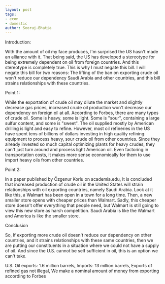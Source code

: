 ```yaml
---
layout: post
tags: 
- econ 
- domestic
author: Sooruj-Bhatia
---
```

Introduction:

With the amount of oil my face produces, I'm surprised the US hasn't made an alliance with it. That being said, the US has developed a stereotype for being extremely dependent on oil from foreign countries. And this stereotype is completely true. This is why I must negate this bill. I will negate this bill for two reasons: The lifting of the ban on exporting crude oil won't reduce our dependency Saudi Arabia and other countries, and this bill strains relationships with these countries.

Point 1:

While the exportation of crude oil may dilute the market and slightly decrease gas prices, increased crude oil production won't decrease our dependency on foreign oil at all. According to Forbes, there are many types of crude oil. Some is heavy, some is light. Some is "sour", containing a large sulfur content, and some is "sweet". The oil supplied mostly by American drilling is light and easy to refine. However, most oil refineries in the US have spent tens of billions of dollars investing in high quality refining equipment to process heavy, sour crude oil from other countries. Since they already invested so much capital optimizing plants for heavy crudes, they can't just turn around and process light American oil. Even factoring in transportation costs, it makes more sense economically for them to use import heavy oils from other countries.

Point 2:

In a paper published by Özgenur Korlu on academia.edu, It is concluded that increased production of crude oil in the United States will strain relationships with oil exporting countries, namely Saudi Arabia. Look at it like this, a Walmart has been open in a town for a long time. Then, a new smaller store opens with cheaper prices than Walmart. Sadly, this cheaper store doesn't offer everything that people need, but Walmart is still going to view this new store as harsh competition. Saudi Arabia is like the Walmart and America is like the smaller store.

Conclusion

So, If exporting more crude oil doesn't reduce our dependency on other countries, and it strains relationships with these same countries, then we are putting our constituents in a situation where we could not have a supply of oil. And since the U.S. cannot be self sufficient in oil, this is an option we can't take.

U.S. Oil exports: 1.6 million barrels, Imports: 13 million barrels, Exports of refined gas not illegal, We make a nominal amount of money from exporting according to Forbes
